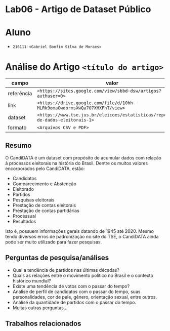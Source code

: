# Lab06 - Artigo de Dataset Público

# Aluno
* `216111`: `<Gabriel Bonfim Silva de Moraes>`

# Análise do Artigo `<título do artigo>`

| campo | valor |
|------------|----------------------------------------|
| referência | `<https://sites.google.com/view/sbbd-dsw/artigos?authuser=0>` |
| link       | `<https://drive.google.com/file/d/10hh-MLRk9omaGwdormsXwQa7O7XHXFhT/view>` |
| dataset | `<https://www.tse.jus.br/eleicoes/estatisticas/repositorio-de-dados-eleitorais-1>` |
| formato | `<Arquivos CSV e PDF>` |

## Resumo

O CandiDATA é um dataset com propósito de acumular dados com relação à processos eleitorais na história do Brasil. Dentre os muitos valores encorporados pelo CandiDATA, estão:

* Candidatos
* Comparecimento e Abstenção
* Eleitorado
* Partidos
* Pesquisas eleitorais
* Prestação de contas eleitorais
* Prestação de contas partidárias
* Processual
* Resultados

Isto é, possuem informações gerais datando de 1945 até 2020. Mesmo tendo diversos erros de padronização no site do TSE, o CandiDATA ainda pode ser muito utilizado para fazer pesquisas.

## Perguntas de pesquisa/análises

* Qual a tendência de partidos nas últimas décadas?
* Quais as relações entre o movimento político no Brasil e o contexto histórico mundial?
* Existe uma tendência de votos com o passar do tempo?
* Análise de perfil de candidatos com o passar do tempo, suas personalidades, cor de pele, gênero, orientação sexual, entre outros.
* Análise da quantidade de partidos com o passar do tempo.
* Muitas outras perguntas...

## Trabalhos relacionados

